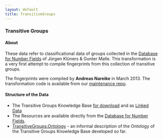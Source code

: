 ```yaml
---
layout: default
title: TransitiveGroups
---
```


### Transitive Groups

#### About

These data refer to classificational data of groups collected in the [Database for Number Fields](http://galoisdb.math.uni-paderborn.de) of Jürgen Klüners & Gunter Malle. This transformation is a very first attempt to compile fingerprints from this collection of transitive groups.

The fingerprints were compiled by **Andreas Nareike** in March 2013. The transformation code is available from our [maintenance repo](https://github.com/symbolicdata/maintenance).

#### Structure of the Data

-   The Transitive Groups Knowledge Base [for download](http://symbolicdata.org/RDFData/TransitiveGroups.ttl) and as [Linked Data](http://symbolicdata.org/Data/TransitiveGroups/)
-   The Resources are available directly from the [Database for Number Fields](http://galoisdb.math.uni-paderborn.de).
-   [TransitiveGroups.Ontology](TransitiveGroups.Ontology "wikilink") - an informal description of the Ontology of the Transitive Groups Knowledge Base developed so far.

